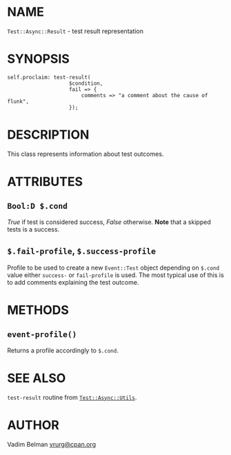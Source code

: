 NAME
====



`Test::Async::Result` - test result representation

SYNOPSIS
========



    self.proclaim: test-result(
                        $condition, 
                        fail => {
                            comments => "a comment about the cause of flunk",
                        });

DESCRIPTION
===========



This class represents information about test outcomes.

ATTRIBUTES
==========



`Bool:D $.cond`
---------------

*True* if test is considered success, *False* otherwise. **Note** that a skipped tests is a success.

`$.fail-profile`, `$.success-profile`
-------------------------------------

Profile to be used to create a new `Event::Test` object depending on `$.cond` value either `success-` or `fail-profile` is used. The most typical use of this is to add comments explaining the test outcome.

METHODS
=======



`event-profile()`
-----------------

Returns a profile accordingly to `$.cond`.

SEE ALSO
========

`test-result` routine from [`Test::Async::Utils`](https://github.com/vrurg/raku-Test-Async/blob/v0.0.10/docs/md/Test/Async/Utils.md).

AUTHOR
======

Vadim Belman <vrurg@cpan.org>

